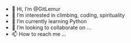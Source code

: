 - 👋 Hi, I’m @GitLemur
- 👀 I’m interested in climbing, coding, spirituality
- 🌱 I’m currently learning Python
- 💞️ I’m looking to collaborate on ...
- 📫 How to reach me ...

<!---
GitLemur/GitLemur is a ✨ special ✨ repository because its `README.md` (this file) appears on your GitHub profile.
You can click the Preview link to take a look at your changes.
--->
